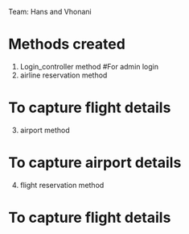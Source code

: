 Team: Hans and Vhonani

# Methods created
1. Login_controller method
#For admin login
2. airline reservation method
# To capture flight details
3. airport method
# To capture airport details
4. flight reservation method
# To capture flight details
